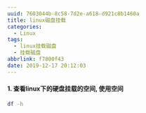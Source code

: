 ```yaml
---
uuid: 7603044b-8c58-7d2e-a618-d921c8b1460a
title: linux磁盘挂载
categories:
  - Linux
tags:
  - linux挂载磁盘
  - 挂载磁盘
abbrlink: f7800f43
date: 2019-12-17 20:12:03
---
```

#### 1. 查看linux下的硬盘挂载的空间, 使用空间
```bash
df -h

```